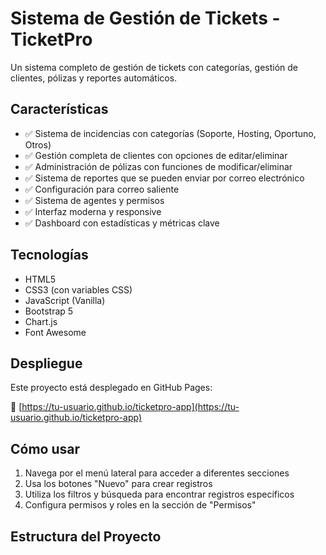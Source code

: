 # Sistema de Gestión de Tickets - TicketPro

Un sistema completo de gestión de tickets con categorías, gestión de clientes, pólizas y reportes automáticos.

## Características

- ✅ Sistema de incidencias con categorías (Soporte, Hosting, Oportuno, Otros)
- ✅ Gestión completa de clientes con opciones de editar/eliminar
- ✅ Administración de pólizas con funciones de modificar/eliminar
- ✅ Sistema de reportes que se pueden enviar por correo electrónico
- ✅ Configuración para correo saliente
- ✅ Sistema de agentes y permisos
- ✅ Interfaz moderna y responsive
- ✅ Dashboard con estadísticas y métricas clave

## Tecnologías

- HTML5
- CSS3 (con variables CSS)
- JavaScript (Vanilla)
- Bootstrap 5
- Chart.js
- Font Awesome

## Despliegue

Este proyecto está desplegado en GitHub Pages:

🔗 [https://tu-usuario.github.io/ticketpro-app](https://tu-usuario.github.io/ticketpro-app)

## Cómo usar

1. Navega por el menú lateral para acceder a diferentes secciones
2. Usa los botones "Nuevo" para crear registros
3. Utiliza los filtros y búsqueda para encontrar registros específicos
4. Configura permisos y roles en la sección de "Permisos"

## Estructura del Proyecto
